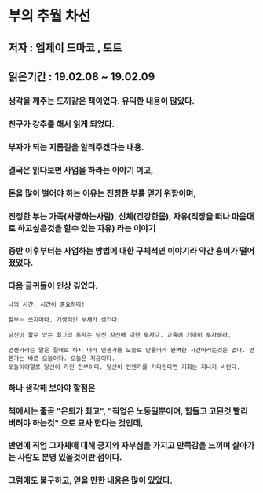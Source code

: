 # 부의 추월 차선

## 저자 : 엠제이 드마코 , 토트

## 읽은기간 : 19.02.08 ~ 19.02.09

### 생각을 깨주는 도끼같은 책이었다. 유익한 내용이 많았다.

### 친구가 강추를 해서 읽게 되었다.

### 부자가 되는 지름길을 알려주겠다는 내용.

### 결국은 읽다보면 사업을 하라는 이야기 이고,

### 돈을 많이 벌어야 하는 이유는 진정한 부를 얻기 위함이며,

### 진정한 부는 가족(사랑하는사람), 신체(건강한몸), 자유(직장을 떠나 마음대로 하고싶은것을 할수 있는 자유) 라는 이야기

### 중반 이후부터는 사업하는 방법에 대한 구체적인 이야기라 약간 흥미가 떨어졌었다.

### 다음 글귀들이 인상 깊었다.

    나의 시간, 시간이 중요하다!

    할부는 쓰지마라, 기생적인 부채가 생긴다!

    당신이 할수 있는 최고의 투자는 당신 자신에 대한 투자다. 교육에 기꺼이 투자해라.

    언젠가라는 말은 절대로 하지 마라 언젠가를 오늘로 만들어라 완벽한 시간이라는것은 없다. 언젠가는 바로 오늘이다. 오늘은 지금이다.
    오늘이야말로 당신이 가진 전부이다. 당신이 언젠가를 기다린다면 기회는 지나가 버린다.


### 하나 생각해 보아야 할점은

### 책에서는 줄곧 "은퇴가 최고", "직업은 노동일뿐이며, 힘들고 고된것 빨리 버려야 하는것" 으로 묘사 한다는 것인데,

### 반면에 직업 그자체에 대해 긍지와 자부심을 가지고 만족감을 느끼며 살아가는 사람도 분명 있을것이란 점이다.

### 그럼에도 불구하고, 얻을 만한 내용은 많이 있었다.

